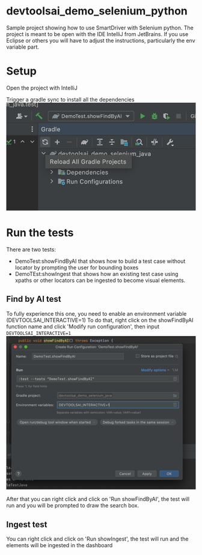 # devtoolsai_demo_selenium_python
Sample project showing how to use SmartDriver with Selenium python.
The project is meant to be open with the IDE IntelliJ from JetBrains. If you use Eclipse or others you will have to adjust the instructions, particularly the env variable part.


# Setup
Open the project with IntelliJ

Trigger a gradle sync to install all the dependencies
![Screenshot of Gradle window with mouse on the sync button](gradle_sync.png)


# Run the tests

There are two tests:
 - DemoTest:showFindByAI that shows how to build a test case without locator by prompting the user for bounding boxes
 - DemoTEst:showIngest that shows how an existing test case using xpaths or other locators can be ingested to become visual elements.


## Find by AI test

To fully experience this one, you need to enable an environment variable (DEVTOOLSAI_INTERACTIVE=1)
To do that, right click on the showFindByAI function name and click 'Modify run configuration', then input `DEVTOOLSAI_INTERACTIVE=1`
![Screenshot of env variables window](env_variable.png)

After that you can right click and click on 'Run showFindByAI', the test will run and you will be prompted to draw the search box.

## Ingest test
You can right click and click on 'Run showIngest', the test will run and the elements will be ingested in the dashboard
